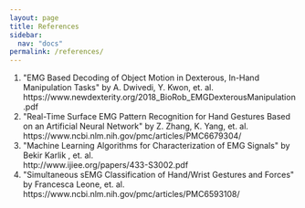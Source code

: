 ```yaml
---
layout: page
title: References
sidebar:
  nav: "docs"
permalink: /references/
---
```

<html>
  <body>
        <p><ol>
          <li>"EMG Based Decoding of Object Motion in Dexterous, In-Hand Manipulation Tasks" by A. Dwivedi, Y. Kwon, et. al. 
            <br/>https://www.newdexterity.org/2018_BioRob_EMGDexterousManipulation.pdf</li>
          <li>"Real-Time Surface EMG Pattern Recognition for Hand Gestures Based on an Artificial Neural Network" by Z.  Zhang, K. Yang, et. al.
            <br/>https://www.ncbi.nlm.nih.gov/pmc/articles/PMC6679304/</li>
          <li>"Machine Learning Algorithms for Characterization of EMG Signals" by Bekir Karlik , et. al.
            <br>http://www.ijiee.org/papers/433-S3002.pdf</li>
          <li>"Simultaneous sEMG Classification of Hand/Wrist Gestures and Forces" by Francesca Leone, et. al.
            <br>https://www.ncbi.nlm.nih.gov/pmc/articles/PMC6593108/</li>
        </ol></p>
  </body>
</html>

